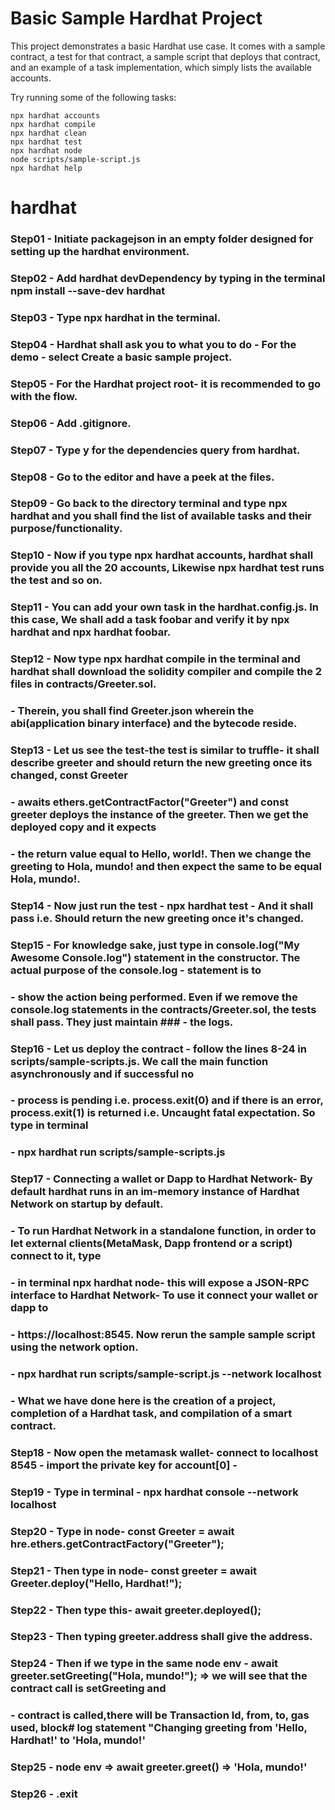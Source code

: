# Basic Sample Hardhat Project

This project demonstrates a basic Hardhat use case. It comes with a sample contract, a test for that contract, a sample script that deploys that contract, and an example of a task implementation, which simply lists the available accounts.

Try running some of the following tasks:

```shell
npx hardhat accounts
npx hardhat compile
npx hardhat clean
npx hardhat test
npx hardhat node
node scripts/sample-script.js
npx hardhat help
```
# hardhat

### Step01 - Initiate packagejson in an empty folder designed for setting up the hardhat environment.
### Step02 - Add hardhat devDependency   by typing in the terminal  npm install --save-dev hardhat
### Step03 - Type npx hardhat in the terminal.
### Step04 - Hardhat shall ask you to what you to do - For the demo - select  Create a basic sample project.
### Step05 - For the Hardhat project root- it is recommended to go with the flow.
### Step06 - Add .gitignore.
### Step07 - Type y for the dependencies query from hardhat.
### Step08 - Go to the editor and have a peek at the files.
### Step09 - Go back to the directory terminal and type npx hardhat and you shall find the list of available tasks and their purpose/functionality.
### Step10 - Now if you type npx hardhat accounts, hardhat shall provide you all the 20 accounts, Likewise npx hardhat test runs the test and so on.
### Step11 - You can add your own task in the hardhat.config.js. In this case, We shall add a task foobar and verify it by npx hardhat   and  npx hardhat foobar.
### Step12 - Now type npx hardhat compile in the terminal and hardhat shall download the solidity compiler and compile the 2 files in contracts/Greeter.sol.
###        - Therein, you shall find Greeter.json wherein the abi(application binary interface) and the bytecode reside.
### Step13 - Let us see the test-the test is similar to truffle- it shall describe greeter and should return the new greeting once its changed, const Greeter
###        - awaits ethers.getContractFactor("Greeter") and const greeter deploys the instance of the greeter. Then we get the deployed copy and it expects 
###        - the return value equal to Hello, world!. Then we change the greeting to Hola, mundo! and then expect the same to be equal Hola, mundo!.
### Step14 - Now just run the test - npx hardhat test - And it shall pass i.e. Should return the new greeting once it's changed.
### Step15 - For knowledge sake, just type in   console.log("My Awesome Console.log") statement in the constructor. The actual purpose of the console.log                    -  statement is to 
###        - show the action being performed. Even if we remove the console.log statements in the contracts/Greeter.sol, the tests shall pass. They just maintain ###        -  the logs.
### Step16 - Let us deploy the contract - follow the lines 8-24 in scripts/sample-scripts.js. We call the main function asynchronously and if successful no 
###        - process is pending i.e. process.exit(0) and if there is an error, process.exit(1) is returned i.e. Uncaught fatal expectation. So type in terminal
###        - npx hardhat run scripts/sample-scripts.js
### Step17 - Connecting a wallet or Dapp to Hardhat Network- By default hardhat runs in an im-memory instance of Hardhat Network on startup by default.
###        - To run Hardhat Network in a standalone function, in order to let external clients(MetaMask, Dapp frontend or a script) connect to it, type 
###        - in terminal npx hardhat node- this will expose a JSON-RPC interface to Hardhat Network- To use it connect your wallet or dapp to 
###        - https://localhost:8545. Now rerun the sample sample script using the network option.
###        - npx hardhat run scripts/sample-script.js --network localhost
###        - What we have done here is the creation of a project, completion of a Hardhat task, and compilation of a smart contract.
### Step18 - Now open the metamask wallet- connect to localhost 8545 - import the private key for account[0] - 
### Step19 - Type in terminal - npx hardhat console --network localhost 
### Step20 - Type in node- const Greeter = await hre.ethers.getContractFactory("Greeter"); 
### Step21 - Then type in node-   const greeter = await Greeter.deploy("Hello, Hardhat!");
### Step22 - Then type this- await greeter.deployed();
### Step23 - Then typing greeter.address shall give the address. 
### Step24 - Then if we type in the same node env  -     await greeter.setGreeting("Hola, mundo!"); => we will see that the contract call is setGreeting and 
###        - contract is called,there will be Transaction Id, from, to, gas used, block# log statement "Changing greeting from 'Hello, Hardhat!' to 'Hola, mundo!' 
### Step25 - node env => await greeter.greet() => 'Hola, mundo!'
### Step26 - .exit
